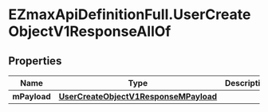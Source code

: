 # EZmaxApiDefinitionFull.UserCreateObjectV1ResponseAllOf

## Properties

Name | Type | Description | Notes
------------ | ------------- | ------------- | -------------
**mPayload** | [**UserCreateObjectV1ResponseMPayload**](UserCreateObjectV1ResponseMPayload.md) |  | 


